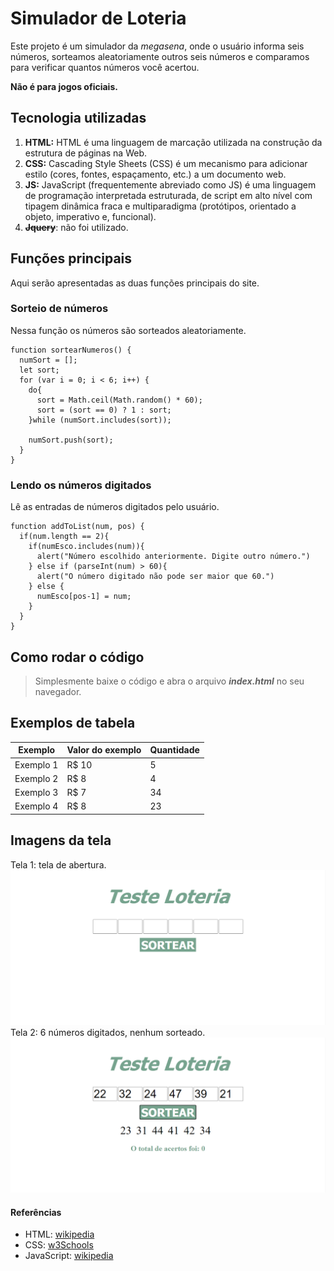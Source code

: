 # Simulador de Loteria

Este projeto é um simulador da *megasena*, onde o usuário informa seis números, sorteamos aleatoriamente outros seis números e comparamos para verificar quantos números você acertou.

**Não é para jogos oficiais.**

## Tecnologia utilizadas

1. **HTML:** HTML é uma linguagem de marcação utilizada na construção da estrutura de páginas na Web.
2. **CSS:** Cascading Style Sheets (CSS) é um mecanismo para adicionar estilo (cores, fontes, espaçamento, etc.) a um documento web.
3. **JS:** JavaScript (frequentemente abreviado como JS) é uma linguagem de programação interpretada estruturada, de script em alto nível com tipagem dinâmica fraca e multiparadigma (protótipos, orientado a objeto, imperativo e, funcional).
4. ~~**Jquery**~~: não foi utilizado.

## Funções principais
Aqui serão apresentadas as duas funções principais do site.

### Sorteio de números
Nessa função os números são sorteados aleatoriamente.
```
function sortearNumeros() {
  numSort = [];
  let sort;
  for (var i = 0; i < 6; i++) {
    do{
      sort = Math.ceil(Math.random() * 60);
      sort = (sort == 0) ? 1 : sort;
    }while (numSort.includes(sort));

    numSort.push(sort);
  }
}
```

### Lendo os números digitados
Lê as entradas de números digitados pelo usuário.
```
function addToList(num, pos) {
  if(num.length == 2){
    if(numEsco.includes(num)){
      alert("Número escolhido anteriormente. Digite outro número.")
    } else if (parseInt(num) > 60){
      alert("O número digitado não pode ser maior que 60.")
    } else {
      numEsco[pos-1] = num;
    }
  }
}
```

## Como rodar o código
> Simplesmente baixe o código e abra o arquivo **_index.html_** no seu navegador.

## Exemplos de tabela
Exemplo   | Valor do exemplo | Quantidade
----------|------------------|-----------
Exemplo 1 | R$ 10            | 5
Exemplo 2 | R$ 8             | 4
Exemplo 3 | R$ 7             | 34
Exemplo 4 | R$ 8             | 23

## Imagens da tela
Tela 1: tela de abertura.
![tela 1](/imagens/tela1.png)
Tela 2: 6 números digitados, nenhum sorteado.
![tela2](/imagens/tela2.png)
#### Referências
* HTML: [wikipedia](https://pt.wikipedia.org/wiki/HTML)
* CSS: [w3Schools](https://www.w3schools.com/css/)
* JavaScript: [wikipedia](https://pt.wikipedia.org/wiki/JavasScript)

